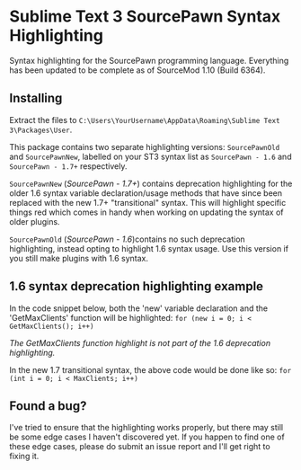 # Sublime Text 3 SourcePawn Syntax Highlighting

Syntax highlighting for the SourcePawn programming language. Everything has been updated to be complete as of SourceMod 1.10 (Build 6364).

## Installing
Extract the files to `C:\Users\YourUsername\AppData\Roaming\Sublime Text 3\Packages\User`.

This package contains two separate highlighting versions: `SourcePawnOld` and `SourcePawnNew`, labelled on your ST3 syntax list as `SourcePawn - 1.6` and `SourcePawn - 1.7+` respectively.

`SourcePawnNew` (*SourcePawn - 1.7+*) contains deprecation highlighting for the older 1.6 syntax variable declaration/usage methods that have since been replaced with the new 1.7+ "transitional" syntax. This will highlight specific things red which comes in handy when working on updating the syntax of older plugins.

`SourcePawnOld` (*SourcePawn - 1.6*)contains no such deprecation highlighting, instead opting to highlight 1.6 syntax usage. Use this version if you still make plugins with 1.6 syntax.


## 1.6 syntax deprecation highlighting example
In the code snippet below, both the 'new' variable declaration and the 'GetMaxClients' function will be highlighted:
`for (new i = 0; i < GetMaxClients(); i++)`

*The GetMaxClients function highlight is not part of the 1.6 deprecation highlighting.*

In the new 1.7 transitional syntax, the above code would be done like so:
`for (int i = 0; i < MaxClients; i++)`


## Found a bug?
I've tried to ensure that the highlighting works properly, but there may still be some edge cases I haven't discovered yet. If you happen to find one of these edge cases, please do submit an issue report and I'll get right to fixing it.
